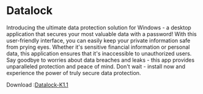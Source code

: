 # Datalock

Introducing the ultimate data protection solution for Windows - a desktop application that secures your most valuable data with a password! With this user-friendly interface, you can easily keep your private information safe from prying eyes. Whether it's sensitive financial information or personal data, this application ensures that it's inaccessible to unauthorized users. Say goodbye to worries about data breaches and leaks - this app provides unparalleled protection and peace of mind. Don't wait - install now and experience the power of truly secure data protection.

Download :[Datalock-K1.1](https://github.com/kalharawimukthi0617/Datalock/releases/download/v1.1/Datalock-K1.1.exe)
